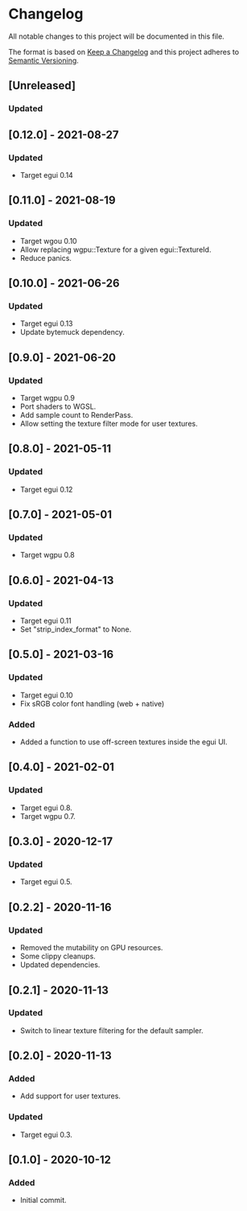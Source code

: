 # Changelog
All notable changes to this project will be documented in this file.

The format is based on [Keep a Changelog](http://keepachangelog.com/en/1.0.0/)
and this project adheres to [Semantic Versioning](https://semver.org/spec/v2.0.0.html).

## [Unreleased]
### Updated

## [0.12.0] - 2021-08-27
### Updated
- Target egui 0.14

## [0.11.0] - 2021-08-19
### Updated
- Target wgou 0.10
- Allow replacing wgpu::Texture for a given egui::TextureId.
- Reduce panics.

## [0.10.0] - 2021-06-26
### Updated
- Target egui 0.13
- Update bytemuck dependency.

## [0.9.0] - 2021-06-20
### Updated
- Target wgpu 0.9
- Port shaders to WGSL.
- Add sample count to RenderPass.
- Allow setting the texture filter mode for user textures.

## [0.8.0] - 2021-05-11
### Updated
- Target egui 0.12

## [0.7.0] - 2021-05-01
### Updated
- Target wgpu 0.8

## [0.6.0] - 2021-04-13
### Updated
- Target egui 0.11
- Set "strip_index_format" to None.

## [0.5.0] - 2021-03-16
### Updated
- Target egui 0.10
- Fix sRGB color font handling (web + native)

### Added
- Added a function to use off-screen textures inside the egui UI.

## [0.4.0] - 2021-02-01
### Updated
- Target egui 0.8.
- Target wgpu 0.7.

## [0.3.0] - 2020-12-17
### Updated
- Target egui 0.5.

## [0.2.2] - 2020-11-16
### Updated
- Removed the mutability on GPU resources.
- Some clippy cleanups.
- Updated dependencies.

## [0.2.1] - 2020-11-13
### Updated
- Switch to linear texture filtering for the default sampler.

## [0.2.0] - 2020-11-13
### Added
- Add support for user textures.
### Updated
- Target egui 0.3.

## [0.1.0] - 2020-10-12
### Added
- Initial commit.
